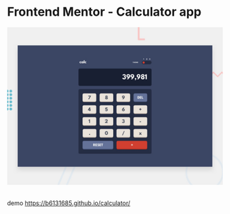 # Frontend Mentor - Calculator app

![Design preview for the Calculator app coding challenge](./design/desktop-preview.jpg)


<br /> demo https://b6131685.github.io/calculator/
